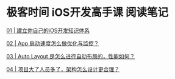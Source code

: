 # 极客时间 iOS开发高手课 阅读笔记

[01 | 建立你自己的iOS开发知识体系](https://github.com/rogertan30/GeekTime/tree/master/%E5%BB%BA%E7%AB%8B%E4%BD%A0%E8%87%AA%E5%B7%B1%E7%9A%84iOS%E5%BC%80%E5%8F%91%E4%BD%93%E7%B3%BB)

[02 | App 启动速度怎么做优化与监控？](https://github.com/rogertan30/GeekTime/tree/master/App%E5%90%AF%E5%8A%A8%E9%80%9F%E5%BA%A6%E6%80%8E%E4%B9%88%E5%81%9A%E4%BC%98%E5%8C%96%E4%B8%8E%E7%9B%91%E6%8E%A7%EF%BC%9F)

[03 | Auto Layout 是怎么进行自动布局的，性能如何？](https://github.com/rogertan30/GeekTime/tree/master/AutoLayout%E6%98%AF%E6%80%8E%E4%B9%88%E8%BF%9B%E8%A1%8C%E8%87%AA%E5%8A%A8%E5%B8%83%E5%B1%80%E7%9A%84)

[04 | 项目大了人员多了，架构怎么设计更合理？](https://github.com/rogertan30/GeekTime/tree/master/%E9%A1%B9%E7%9B%AE%E5%A4%A7%E4%BA%86%E4%BA%BA%E5%91%98%E5%A4%9A%E4%BA%86%E6%9E%B6%E6%9E%84%E6%80%8E%E4%B9%88%E8%AE%BE%E8%AE%A1%E6%9B%B4%E5%90%88%E7%90%86)
